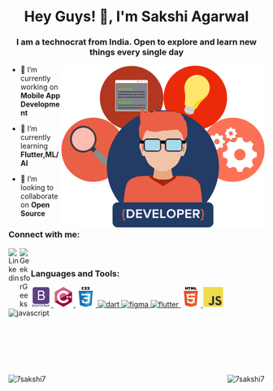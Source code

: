 <h1 align="center">Hey Guys! 👋, I'm Sakshi Agarwal</h1>

<h3 align="center">I am a technocrat from India. Open to explore and learn new things every single day</h3>

<!-- <p align="left"> <img src="https://komarev.com/ghpvc/?username=7sakshi7&label=Profile%20views&color=0e75b6&style=flat" alt="7sakshi7" /> </p> -->

<!-- <p align="left"> <a href="https://github.com/ryo-ma/github-profile-trophy"><img src="https://github-profile-trophy.vercel.app/?username=7sakshi7" alt="7sakshi7" /></a> </p> -->
 <img align="right" src="https://github.com/7sakshi7/7sakshi7/blob/main/images.jpg" width="400" height="320" />

<!-- <h3 align="right"><img src="https://github.com/7sakshi7/7sakshi7/blob/main/images.jpg" alt="Image" width="500" height="400"/></h3> -->
<!-- <img align="left" src="https://github.com/7sakshi7/7sakshi7/blob/main/images.jpg" alt="Image" width="600" height="500"/> -->

- 🔭 I’m currently working on **Mobile App Development**

- 🌱 I’m currently learning **Flutter,ML/AI**

- 👯 I’m looking to collaborate on **Open Source**

<h3 align="left">Connect with me:</h3>
<a href="https://www.linkedin.com/in/sakshi-agarwal-518850206/">
  <img align="left" alt=" Linkedin" width="22px" src="https://cdn.jsdelivr.net/npm/simple-icons@v3/icons/linkedin.svg" />
</a>
<a href="https://auth.geeksforgeeks.org/user/sakshiagarwal772002/practice/">
  <img align="left" alt=" GeeksforGeeks" width="22px" src="https://cdn.jsdelivr.net/npm/simple-icons@3.13.0/icons/geeksforgeeks.svg" />
</a><br>
 
<h3 align="left">Languages and Tools:</h3>
<p align="left"> <a href="https://getbootstrap.com" target="_blank"> <img src="https://raw.githubusercontent.com/devicons/devicon/master/icons/bootstrap/bootstrap-plain-wordmark.svg" alt="bootstrap" width="40" height="40"/> </a> <a href="https://www.w3schools.com/cpp/" target="_blank"> <img src="https://raw.githubusercontent.com/devicons/devicon/master/icons/cplusplus/cplusplus-original.svg" alt="cplusplus" width="40" height="40"/> </a> <a href="https://www.w3schools.com/css/" target="_blank"> <img src="https://raw.githubusercontent.com/devicons/devicon/master/icons/css3/css3-original-wordmark.svg" alt="css3" width="40" height="40"/> </a> <a href="https://dart.dev" target="_blank"> <img src="https://www.vectorlogo.zone/logos/dartlang/dartlang-icon.svg" alt="dart" width="40" height="40"/> </a> <a href="https://www.figma.com/" target="_blank"> <img src="https://www.vectorlogo.zone/logos/figma/figma-icon.svg" alt="figma" width="40" height="40"/> </a> <a href="https://flutter.dev" target="_blank"> <img src="https://www.vectorlogo.zone/logos/flutterio/flutterio-icon.svg" alt="flutter" width="40" height="40"/> </a> <a href="https://www.w3.org/html/" target="_blank"> <img src="https://raw.githubusercontent.com/devicons/devicon/master/icons/html5/html5-original-wordmark.svg" alt="html5" width="40" height="40"/> </a> <a href="https://developer.mozilla.org/en-US/docs/Web/JavaScript" target="_blank"> <img src="https://raw.githubusercontent.com/devicons/devicon/master/icons/javascript/javascript-original.svg" alt="javascript" width="40" height="40"/> </a>
<img src="https://cdn.jsdelivr.net/npm/simple-icons@3.13.0/icons/python.svg" alt="javascript" width="40" height="40"/></p>
<br><br><br><br><br>
<p><img align="right" src="https://github-readme-stats.vercel.app/api/top-langs?username=7sakshi7&show_icons=true&locale=en&layout=compact" alt="7sakshi7" /></p>

<p>&nbsp;<img align="left" src="https://github-readme-stats.vercel.app/api?username=7sakshi7&show_icons=true&locale=en" alt="7sakshi7" /></p>
